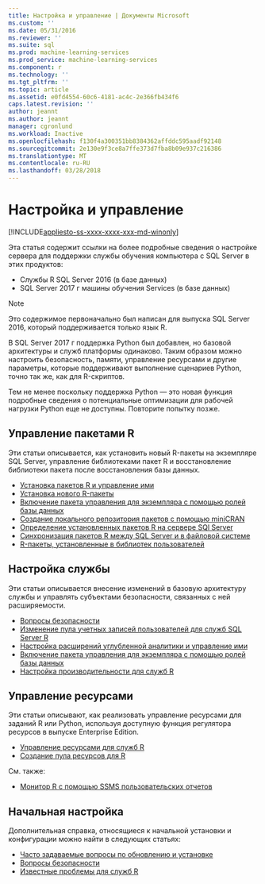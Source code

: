 ```yaml
---
title: Настройка и управление | Документы Microsoft
ms.custom: ''
ms.date: 05/31/2016
ms.reviewer: ''
ms.suite: sql
ms.prod: machine-learning-services
ms.prod_service: machine-learning-services
ms.component: r
ms.technology: ''
ms.tgt_pltfrm: ''
ms.topic: article
ms.assetid: e0fd4554-60c6-4181-ac4c-2e366fb434f6
caps.latest.revision: ''
author: jeannt
ms.author: jeannt
manager: cgronlund
ms.workload: Inactive
ms.openlocfilehash: f130f4a300351bb8384362affddc595aadf92148
ms.sourcegitcommit: 2e130e9f3ce8a7ffe373d7fba8b09e937c216386
ms.translationtype: MT
ms.contentlocale: ru-RU
ms.lasthandoff: 03/28/2018
---
```

# <a name="configuration-and-management"></a>Настройка и управление
[!INCLUDE[appliesto-ss-xxxx-xxxx-xxx-md-winonly](../../includes/appliesto-ss-xxxx-xxxx-xxx-md-winonly.md)]

Эта статья содержит ссылки на более подробные сведения о настройке сервера для поддержки службы обучения компьютера с SQL Server в этих продуктов:

+ Службы R SQL Server 2016 (в базе данных)
+ SQL Server 2017 г машины обучения Services (в базе данных)

> [!NOTE]
> 
> Это содержимое первоначально был написан для выпуска SQL Server 2016, который поддерживается только язык R.
> 
> В SQL Server 2017 г поддержка Python был добавлен, но базовой архитектуры и служб платформы одинаково. Таким образом можно настроить безопасность, памяти, управление ресурсами и другие параметры, которые поддерживают выполнение сценариев Python, точно так же, как для R-скриптов.
> 
> Тем не менее поскольку поддержка Python — это новая функция подробные сведения о потенциальные оптимизации для рабочей нагрузки Python еще не доступны. Повторите попытку позже.

## <a name="r-package-management"></a>Управление пакетами R

Эти статьи описывается, как установить новый R-пакеты на экземпляре SQL Server, управление библиотеками пакет R и восстановление библиотеки пакета после восстановления базы данных.

+ [Установка пакетов R и управление ими](installing-and-managing-r-packages.md)
+ [Установка нового R-пакеты](install-additional-r-packages-on-sql-server.md)
+ [Включение пакета управления для экземпляра с помощью ролей базы данных](r-package-how-to-enable-or-disable.md)
+ [Создание локального репозитория пакетов с помощью miniCRAN](create-a-local-package-repository-using-minicran.md)
+ [Определение установленных пакетов R на сервере SQl Server](determine-which-packages-are-installed-on-sql-server.md)
+ [Синхронизация пакетов R между SQL Server и в файловой системе](package-install-uninstall-and-sync.md)
+ [R-пакеты, установленные в библиотек пользователей](packages-installed-in-user-libraries.md)

## <a name="service-configuration"></a>Настройка службы

Эти статьи описывается внесение изменений в базовую архитектуру службы и управлять субъектами безопасности, связанных с ней расширяемости.

+ [Вопросы безопасности](security-considerations-for-the-r-runtime-in-sql-server.md)
+ [Изменение пула учетных записей пользователей для служб SQL Server R](../../advanced-analytics/r/modify-the-user-account-pool-for-sql-server-r-services.md)
+ [Настройка расширений углубленной аналитики и управление ими](../../advanced-analytics/r/configure-and-manage-advanced-analytics-extensions.md)
+ [Включение пакета управления для экземпляра с помощью ролей базы данных](r-package-how-to-enable-or-disable.md)
+ [Настройка производительности для служб R](sql-server-r-services-performance-tuning.md)

## <a name="resource-governance"></a>Управление ресурсами

Эти статьи описывают, как реализовать управление ресурсами для заданий R или Python, используя доступную функция регулятора ресурсов в выпуске Enterprise Edition.

+ [Управление ресурсами для служб R](../../advanced-analytics/r/resource-governance-for-r-services.md)
+ [Создание пула ресурсов для R](../../advanced-analytics/r/how-to-create-a-resource-pool-for-r.md)

См. также:

+ [Монитор R с помощью SSMS пользовательских отчетов](monitor-r-services-using-custom-reports-in-management-studio.md)

## <a name="initial-setup"></a>Начальная настройка

Дополнительная справка, относящиеся к начальной установки и конфигурации можно найти в следующих статьях:

+ [Часто задаваемые вопросы по обновлению и установке](../r/upgrade-and-installation-faq-sql-server-r-services.md)
+ [Вопросы безопасности](../r/security-considerations-for-the-r-runtime-in-sql-server.md)
+ [Известные проблемы для служб R](../../advanced-analytics/known-issues-for-sql-server-machine-learning-services.md)


